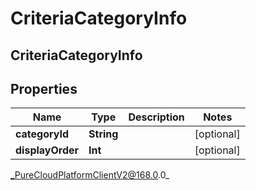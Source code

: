 # CriteriaCategoryInfo

## CriteriaCategoryInfo

## Properties

|Name | Type | Description | Notes|
|------------ | ------------- | ------------- | -------------|
| **categoryId** | **String** |  | [optional] |
| **displayOrder** | **Int** |  | [optional] |



_PureCloudPlatformClientV2@168.0.0_
